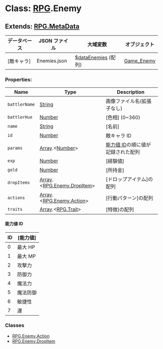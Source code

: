 # Class: [RPG](RPG.md).Enemy

## Extends: [RPG.MetaData](RPG.MetaData.md)

| データベース | JSON ファイル | 大域変数                                                   | オブジェクト                |
| ------------ | ------------- | ---------------------------------------------------------- | --------------------------- |
| [敵キャラ]   | Enemies.json  | [$dataEnemies](global.md#dataenemies-arrayrpgenemy) (配列) | [Game_Enemy](Game_Enemy.md) |

### Properties:

| Name          | Type                                                            | Description                                                |
| ------------- | --------------------------------------------------------------- | ---------------------------------------------------------- |
| `battlerName` | [String](String.md)                                             | 画像ファイル名(拡張子なし)                                 |
| `battlerHue`  | [Number](Number.md)                                             | [色相] \(0~360)                                            |
| `name`        | [String](String.md)                                             | [名前]                                                     |
| `id`          | [Number](Number.md)                                             | 敵キャラ ID                                                |
| `params`      | [Array](Array.md).&lt;[Number](Number.md)&gt;                   | [能力値 ID](RPG.Enemy.md#能力値id)の順に値が記録された配列 |
| `exp`         | [Number](Number.md)                                             | [経験値]                                                   |
| `gold`        | [Number](Number.md)                                             | [所持金]                                                   |
| `dropItems`   | [Array](Array.md).<[RPG.Enemy.DropItem](RPG.Enemy.DropItem.md)> | [ドロップアイテム]の配列                                   |
| `actions`     | [Array](Array.md).<[RPG.Enemy.Action](RPG.Enemy.Action.md)>     | [行動パターン]の配列                                       |
| `traits`      | [Array](Array.md).<[RPG.Trait](RPG.Trait.md)>                   | [特徴]の配列                                               |

#### 能力値 ID

| ID  | [能力値] |
| --- | -------- |
| 0   | 最大 HP  |
| 1   | 最大 MP  |
| 2   | 攻撃力   |
| 3   | 防御力   |
| 4   | 魔法力   |
| 5   | 魔法防御 |
| 6   | 敏捷性   |
| 7   | 運       |

### Classes

- [RPG.Enemy.Action](RPG.Enemy.Action.md)
- [RPG.Enemy.DropItem](RPG.Enemy.DropItem.md)
